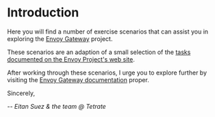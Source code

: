 # Introduction

Here you will find a number of exercise scenarios that can assist you in exploring the [Envoy Gateway](https://gateway.envoyproxy.io/) project.

These scenarios are an adaption of a small selection of the [tasks documented on the Envoy Project's web site](https://gateway.envoyproxy.io/latest/tasks/).

After working through these scenarios, I urge you to explore further by visiting the [Envoy Gateway documentation](https://gateway.envoyproxy.io/v1.0.1/) proper.

Sincerely,

_-- Eitan Suez & the team @ Tetrate_

